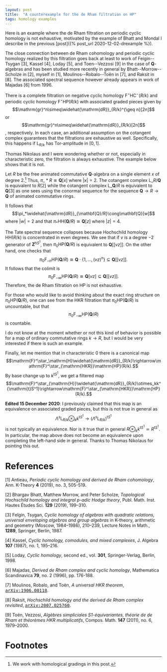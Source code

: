 ```yaml
---
layout: post
title:  "A counterexample for the de Rham filtration on HP"
tags: homology examples
---
```

Here is an example where the de Rham filtration on periodic cyclic homology
is not exhaustive, motivated by the example of Bhatt and Mondal I describe in the previous [post]({% post_url 2020-12-02-drexample %}).

The close connection between de Rham cohomology and periodic cyclic homology
realized by this filtration
goes back at least to work of Feigin--Tsygan [3], Kassel [4], Loday [5], and Toen--Vezzosi [9] in the case of
$\mathbf{Q}$-algebras and has been studied more recently in general by Bhatt--Morrow--Scholze in [2], myself in [1], Moulinos--Robalo--Toën in [7], and Raksit in [8]. The associated spectral
sequence however already appears in work of Majadas [6] from 1996.

There is a complete filtration on negative cyclic homology
$\mathrm{F}^\star\mathrm{HC}^-(R/k)$ and periodic cyclic homology $\mathrm{F}^\star\mathrm{HP}(R/k)$ with
associated graded pieces given by $$\mathrm{gr}^n\simeq\widehat{\mathrm{dR}}_{R/k}^{\geq
n}[2n]$$ or $$\mathrm{gr}^n\simeq\widehat{\mathrm{dR}}_{R/k}[2n]$$, respectively.
In each case, an additional assumption on the cotangent complex
guarantees that the filtrations are exhaustive as well. Specifically,
this happens if $\mathrm{L}_{R/k}$ has Tor-amplitude in $[0,1]$.

Thomas Nikolaus and I were wondering whether or not, especially in
characteristic zero, the filtration is always exhaustive. The example below
shows that it is not.

Let $R$ be the free animated commutative
$\mathbf{Q}$-algebra on a single element $x$ of degree $2$.[^a] Thus,
$\pi\_*R\cong\mathbf{Q}[x]$ where $|x|=2$. The cotangent complex
$\mathrm{L}\_{R/\mathbf{Q}}$ is equivalent to $R[2]$ while the cotangent
complex $\mathrm{L}\_{\mathbf{Q}/R}$ is equivalent to $\mathbf{Q}[3]$ as one
sees using
the conormal sequence for the sequence $\mathbf{Q}\rightarrow
R\rightarrow\mathbf{Q}$ of animated commutative rings.

[^a]: We work with homological gradings in this post.

It follows that $$\pi_*\widehat{\mathrm{dR}}_{\mathbf{Q}/R}\cong\mathbf{Q}[w]$$ where
$|w|=2$ and that $\pi_*\mathrm{HH}(\mathbf{Q}/R)\cong\mathbf{Q}[z]$ where
$|z|=4$.

The Tate spectral sequence collapses because Hochschild homology
$\mathrm{HH}(R/k)$ is concentrated in even degrees.  We see that if $v$ is a
degree $-2$ generator of $\mathbf{Z}^{\mathrm{h}S^1}$, then
$\pi_0\mathrm{HP}(\mathbf{Q}/R)$ is equivalent to
$\mathbf{Q}[[vz]]$. On the other hand, one checks that
$$\pi_0\mathrm{F}_{-n}\mathrm{HP}(\mathbf{Q}/R)\cong
\mathbf{Q}\cdot\{1,\ldots,(vz)^n\}\subseteq\mathbf{Q}[[vz]].$$
It follows that the colimit is
$$\pi_0\mathrm{F}_{-\infty}\mathrm{HP}(\mathbf{Q}/R)\cong\mathbf{Q}[vz]\subseteq\mathbf{Q}[[vz]].$$
Therefore, the de Rham filtration on $\mathrm{HP}$ is not exhaustive.

For those who would like to avoid thinking about the exact ring structure on
$\pi_0\mathrm{HP}(\mathbf{Q}/R)$, one can see from the HKR filtration that
$\pi_0\mathrm{HP}(\mathbf{Q}/R)$ is uncountable, but that $$\pi_0\mathrm{F}_{-\infty}\mathrm{HP}(\mathbf{Q}/R)$$ is countable.

I do not know at the moment whether or not this kind of behavior is possible
for a map of ordinary commutative rings $k\rightarrow R$, but I would be very
interested if there is such an example.

Finally, let me mention that in characteristic $0$ there is a canonical map
$$\mathrm{F}^\star_\mathrm{H}\widehat{\mathrm{dR}}_{R/k}\rightarrow\mathrm{F}^\star_{\mathrm{HKR}}\mathrm{HP}(R/k).$$
By base change up to $k^{\mathrm{t}S^1}$, we get a filtered map
$$\mathrm{F}^\star_{\mathrm{H}}\widehat{\mathrm{dR}}_{R/k}\otimes_kk^{\mathrm{t}S^1}\rightarrow\mathrm{F}^\star_{\mathrm{HKR}}\mathrm{HP}(R/k).$$

**Edited 15 December 2020**:
I previously claimed that this map is an equivalence on associated graded
pieces, but this is not true in general as
$$\Lambda^s\mathrm{L}_{R/k}\otimes_kk^{\mathrm{t}S^1}\rightarrow(\Lambda^s\mathrm{L}_{R/k})^{\mathrm{t}S^1}$$ is not typically an equivalence.
Nor is it true that in general $R\otimes_kk^{\mathrm{t}S^1}\simeq
R^{\mathrm{t}S^1}$. In particular, the map above does not become an equivalence
upon completing the left-hand side in general. Thanks to Thomas Nikolaus for
pointing this out.

# References

[1] Antieau, *Periodic cyclic homology and derived de Rham cohomology*, Ann.
K-Theory **4** (2019), no. 3, 505-519.

[2] Bhargav Bhatt, Matthew Morrow, and Peter Scholze, *Topological Hochschild homology and integral p-adic Hodge theory*, Publ. Math. Inst. Hautes Études Sci.
**129** (2019), 199–310.

[3] Feĭgin, Tsygan,
_Cyclic homology of algebras with quadratic relations, universal enveloping algebras and group algebras_ in K-theory, arithmetic and geometry (Moscow, 1984–1986), 210–239,
Lecture Notes in Math., **1289**, Springer, Berlin, 1987.

[4] Kassel, _Cyclic homology, comodules, and mixed complexes_,
J. Algebra **107** (1987), no. 1, 195–216.

[5] Loday, _Cyclic homology_, second ed., vol. **301**, Springer-Verlag, Berlin, 1998.

[6] Majadas, *Derived de Rham complex and cyclic homology*, 
Mathematica Scandinavica **79**, no. 2 (1996), pp. 176-188.

[7] Moulinos, Robalo, and Toën, _A universal HKR theorem_, [<tt>arXiv:1906.00118</tt>](https://arxiv.org/abs/1906.00118).

[8] Raksit, _Hochschild homology and the derived de Rham complex
revisited_,
[<tt>arXiv:2007.025760</tt>](https://arxiv.org/abs/2007.02576).

[9] Toën, Vezzosi, *Algèbres simpliciales S1-équivariantes, théorie de de Rham et théorèmes HKR multiplicatifs*,
Compos. Math. **147** (2011), no. 6, 1979–2000.

# Footnotes
